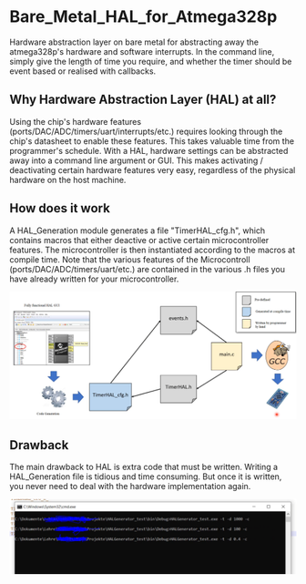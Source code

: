 # Bare_Metal_HAL_for_Atmega328p
Hardware abstraction layer on bare metal for abstracting away the atmega328p's hardware and software interrupts. In the command line, simply give the length of time you require, and whether the timer should be event based or realised with callbacks.

## Why Hardware Abstraction Layer (HAL) at all?
Using the chip's hardware features (ports/DAC/ADC/timers/uart/interrupts/etc.) requires looking through the chip's datasheet to enable these features. This takes valuable time from the programmer's schedule. With a HAL, hardware settings can be abstracted away into a command line argument or GUI. This makes activating / deactivating certain hardware features very easy, regardless of the physical hardware on the host machine.

## How does it work
A HAL_Generation module generates a file "TimerHAL_cfg.h", which contains macros that either deactive or active certain microcontroller features. The microcontroller is then instantiated according to the macros at compile time. Note that the various features of the Microcontroll (ports/DAC/ADC/timers/uart/etc.) are contained in the various .h files you have already written for your microcontroller.



![General_Idea](/images/HAL_about.PNG)

## Drawback
The main drawback to HAL is extra code that must be written. Writing a HAL_Generation file is tidious and time consuming. But once it is written, you never need to deal with the hardware implementation again.

![Example execution](/images/terminal_example.PNG)